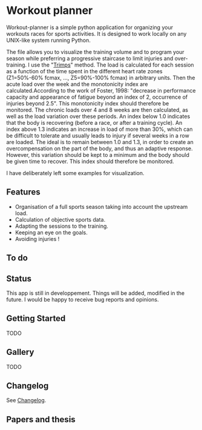 # Workout planner

Workout-planner is a simple python application for organizing your workouts races for sports activities. It is designed to work locally on any UNIX-like system running Python.

The file allows you to visualize the training volume and to program your season while preferring a progressive staircase to limit injuries and over-training.
I use the "[Trimps](https://blog.nolio.io/post/utiliser-la-charge-dentrainement-pour-mieux-sentrainer)" method.
The load is calculated for each session as a function of the time spent in the different heart rate zones (Z1=50%-60% fcmax, ..., Z5=90%-100% fcmax) in arbitrary units. Then the acute load over the week and the monotonicity index are calculated.According to the work of Foster, 1998: "decrease in performance capacity and appearance of fatigue beyond an index of 2, occurrence of injuries beyond 2.5". This monotonicity index should therefore be monitored. The chronic loads over 4 and 8 weeks are then calculated, as well as the load variation over these periods. An index below 1.0 indicates that the body is recovering (before a race, or after a training cycle). An index above 1.3 indicates an increase in load of more than 30%, which can be difficult to tolerate and usually leads to injury if several weeks in a row are loaded. The ideal is to remain between 1.0 and 1.3, in order to create an overcompensation on the part of the body, and thus an adaptive response. However, this variation should be kept to a minimum and the body should be given time to recover. This index should therefore be monitored.

I have deliberately left some examples for visualization. 


## Features

* Organisation of a full sports season taking into account the upstream load.
* Calculation of objective sports data. 
* Adapting the sessions to the training. 
* Keeping an eye on the goals. 
* Avoiding injuries !

## To do

## Status

This app is still in developpement. Things will be added, modified in the future. I would be happy to receive bug reports and opinions.

## Getting Started

TODO

## Gallery

TODO

## Changelog

See [Changelog](https://github.com/fgebhart/workoutizer/blob/main/CHANGELOG.md).

## Papers and thesis

